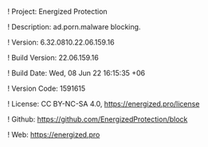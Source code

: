! Project: Energized Protection

! Description: ad.porn.malware blocking.

! Version: 6.32.0810.22.06.159.16

! Build Version: 22.06.159.16

! Build Date: Wed, 08 Jun 22 16:15:35 +06

! Version Code: 1591615

! License: CC BY-NC-SA 4.0, https://energized.pro/license

! Github: https://github.com/EnergizedProtection/block

! Web: https://energized.pro
